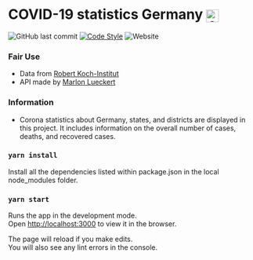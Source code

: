 # COVID-19 statistics Germany <img align="center" alt="App logo" width="26px" src="https://github.com/tim0-12432/corona-tracker/blob/b6745f2f5b9c2f325f8fb7f0c6fc43f70506bf0c/src/images/virus.png" />

![GitHub last commit](https://img.shields.io/github/last-commit/tim0-12432/corona-tracker?logo=github&color=bright-green)
[![Code Style](https://github.com/tim0-12432/corona-tracker/actions/workflows/linting.yml/badge.svg)](https://github.com/tim0-12432/corona-tracker/actions/workflows/linting.yml)
![Website](https://img.shields.io/website?down_color=red&down_message=offline&label=webpage&up_color=bright-green&up_message=online&url=https%3A%2F%2Ftim0-12432.github.io%2Fcorona-tracker)

### Fair Use
- Data from [Robert Koch-Institut](https://www.rki.de/DE/Content/Infekt/SurvStat/survstat_node.html)
- API made by [Marlon Lueckert](https://github.com/marlon360/rki-covid-api)

### Information

- Corona statistics about Germany, states, and districts are displayed in this project. It includes information on the overall number of cases, deaths, and recovered cases.

### `yarn install`

Install all the dependencies listed within package.json in the local node_modules folder.

### `yarn start`

Runs the app in the development mode.\
Open [http://localhost:3000](http://localhost:3000) to view it in the browser.

The page will reload if you make edits.\
You will also see any lint errors in the console.
